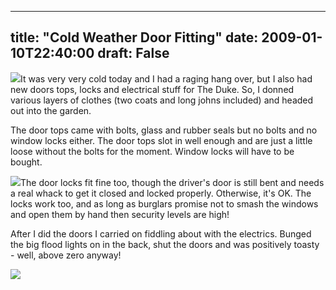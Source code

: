 
---
title: "Cold Weather Door Fitting"
date: 2009-01-10T22:40:00
draft: False
---

<a href="http://danandtheduke.co.uk/uploaded_images/IMG_5813-751546.JPG"><img src="http://danandtheduke.co.uk/uploaded_images/IMG_5813-751491.JPG"/></a>It was very very cold today and I had a raging hang over, but I also had new doors tops, locks and electrical stuff for The Duke.  So, I donned various layers of clothes (two coats and long johns included) and headed out into the garden.

The door tops came with bolts, glass and rubber seals but no bolts and no window locks either.  The door tops slot in well enough and are just a little loose without the bolts for the moment.  Window locks will have to be bought.

<a href="http://danandtheduke.co.uk/uploaded_images/IMG_5817-797035.JPG"><img src="http://danandtheduke.co.uk/uploaded_images/IMG_5817-797029.JPG"/></a>The door locks fit fine too, though the driver's door is still bent and needs a real whack to get it closed and locked properly.  Otherwise, it's OK.  The locks work too, and as long as burglars promise not to smash the windows and open them by hand then security levels are high!

After I did the doors I carried on fiddling about with the electrics.  Bunged the big flood lights on in the back, shut the doors and was positively toasty - well, above zero anyway!

<a href="http://danandtheduke.co.uk/uploaded_images/IMG_5828-707875.JPG"><img src="http://danandtheduke.co.uk/uploaded_images/IMG_5828-707866.JPG"/></a>